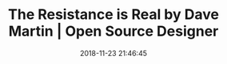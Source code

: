 ---
date: 2018-11-23 21:46:45
link:
  source: pocket
  source_url: https://getpocket.com
  text: The Resistance is Real by Dave Martin | Open Source Designer
  url: http://davemart.in/resistance/
slug: the-resistance-is-real-by-dave-martin-open-source-designer
source: pocket
title: The Resistance is Real by Dave Martin | Open Source Designer
---